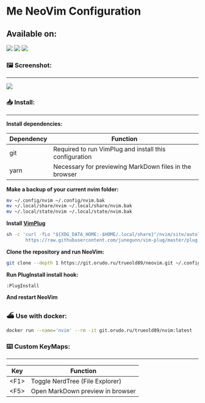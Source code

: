 # Me NeoVim Configuration

## Available on:
[![](https://cloud.orudo.ru/apps/files_sharing/publicpreview/RpcoJB8FwgNmqHC?file=/&fileId=48757&x=1920&y=1200&a=true&etag=10effec96382ba8b9fc181a5c1c85012)](https://git.orudo.ru/trueold89/neovim)
[![](https://cloud.orudo.ru/s/wcZ6oAGHyAwBgGw/download/GL.png)](https://gitlab.com/Trueold89/nvim)
[![](https://cloud.orudo.ru/s/D8xtkTS8ZBCq8fC/download/GH.png)](https://github.com/trueold89/nvim)

### 🖼️ Screenshot:
---
![](https://i.imgur.com/dOrUtgh.png)

### 📥 Install:
---

**Install dependencies:**

| **Dependency** | **Function** |
| --- | --- |
| git | Required to run VimPlug and install this configuration |
| yarn | Necessary for previewing MarkDown files in the browser |

**Make a backup of your current nvim folder:**

```bash
mv ~/.config/nvim ~/.config/nvim.bak
mv ~/.local/share/nvim ~/.local/share/nvim.bak
mv ~/.local/state/nvim ~/.local/state/nvim.bak
```
**Install [VimPlug](https://github.com/junegunn/vim-plug)**
```bash
sh -c 'curl -fLo "${XDG_DATA_HOME:-$HOME/.local/share}"/nvim/site/autoload/plug.vim --create-dirs \
       https://raw.githubusercontent.com/junegunn/vim-plug/master/plug.vim'
```

**Clone the repository and run NeoVim:**
```bash
git clone --depth 1 https://git.orudo.ru/trueold89/neovim.git ~/.config/nvim && nvim
```

**Run PlugInstall install hook:**
```
:PlugInstall
```

**And restart NeoVim**

### ⛴️ Use with docker:
```bash
docker run --name='nvim' --rm -it git.orudo.ru/trueold89/nvim:latest
```

### ⌨️ Custom KeyMaps:
---
| **Key** | **Function** |
| --- | --- |
| \<F1\> | Toggle NerdTree (File Explorer) |
| \<F5\> | Open MarkDown preview in browser |
